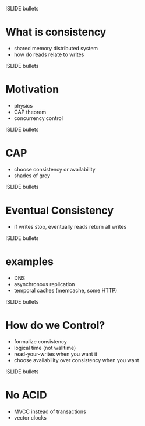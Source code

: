!SLIDE bullets

# What is consistency #

* shared memory distributed system
* how do reads relate to writes

!SLIDE bullets

# Motivation #

* physics
* CAP theorem
* concurrency control

!SLIDE bullets

# CAP #

* choose consistency or availability
* shades of grey

!SLIDE bullets

# Eventual Consistency #

* if writes stop, eventually reads return all writes

!SLIDE bullets

# examples #

* DNS
* asynchronous replication
* temporal caches (memcache, some HTTP)

!SLIDE bullets

# How do we Control? #

* formalize consistency
* logical time (not walltime)
* read-your-writes when you want it
* choose availability over consistency when you want

!SLIDE bullets

# No ACID #

* MVCC instead of transactions
* vector clocks
